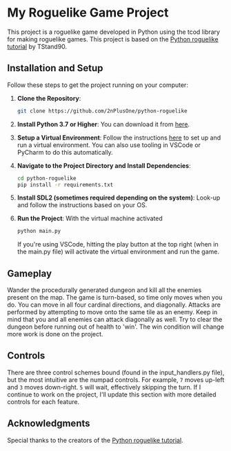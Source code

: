# My Roguelike Game Project

This project is a roguelike game developed in Python using the tcod library for making roguelike games. This project is based on the [Python roguelike tutorial](http://www.rogueliketutorials.com/tutorials/tcod/v2/) by TStand90.

## Installation and Setup

Follow these steps to get the project running on your computer:

1. **Clone the Repository**:
   ```bash
   git clone https://github.com/2nPlusOne/python-roguelike
   ```

2. **Install Python 3.7 or Higher**: You can download it from [here](https://www.python.org/downloads/).

3. **Setup a Virtual Environment**:
   Follow the instructions [here](https://docs.python.org/3/library/venv.html) to set up and run a virtual environment. You can also use tooling in VSCode or PyCharm to do this automatically.

4. **Navigate to the Project Directory and Install Dependencies**:
   ```bash
   cd python-roguelike
   pip install -r requirements.txt
   ```

5. **Install SDL2 (sometimes required depending on the system)**: Look-up and follow the instructions based on your OS.

6. **Run the Project**:
   With the virtual machine activated
   ```bash
   python main.py
   ```

   If you're using VSCode, hitting the play button at the top right (when in the main.py file) will activate the virtual environment and run the game.

## Gameplay

Wander the procedurally generated dungeon and kill all the enemies present on the map. The game is turn-based, so time only moves when you do. You can move in all four cardinal directions, and diagonally. Attacks are performed by attempting to move onto the same tile as an enemy. Keep in mind that you and all enemies can attack diagonally as well. Try to clear the dungeon before running out of health to 'win'. The win condition will change more work is done on the project.

## Controls

There are three control schemes bound (found in the input_handlers.py file), but the most intuitive are the numpad controls. For example, `7` moves up-left and `3` moves down-right. `5` will wait, effectively skipping the turn. If I continue to work on the project, I'll update this section with more detailed controls for each feature.

## Acknowledgments

Special thanks to the creators of the [Python roguelike tutorial](http://www.rogueliketutorials.com/tutorials/tcod/v2/).
